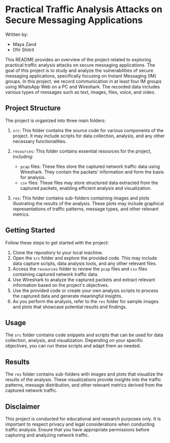 # Practical Traffic Analysis Attacks on Secure Messaging Applications
Written by:
   - Maya Zand
   - Ofir Shitrit
   

This README provides an overview of the project related to exploring practical traffic analysis attacks on secure messaging applications. The goal of this project is to study and analyze the vulnerabilities of secure messaging applications, specifically focusing on Instant Messaging (IM) groups. In this project, we record communication in at least four IM groups using WhatsApp Web on a PC and Wireshark. The recorded data includes various types of messages such as text, images, files, voice, and video.

## Project Structure

The project is organized into three main folders:

1. `src`: This folder contains the source code for various components of the project. It may include scripts for data collection, analysis, and any other necessary functionalities.

2. `resources`: This folder contains essential resources for the project, including:
   - `pcap` files: These files store the captured network traffic data using Wireshark. They contain the packets' information and form the basis for analysis.
   - `csv` files: These files may store structured data extracted from the captured packets, enabling efficient analysis and visualization.

3. `res`: This folder contains sub-folders containing images and plots illustrating the results of the analysis. These plots may include graphical representations of traffic patterns, message types, and other relevant metrics.

## Getting Started

Follow these steps to get started with the project:

1. Clone the repository to your local machine.
2. Open the `src` folder and explore the provided code. This may include data capture scripts, data analysis tools, and any other relevant files.
3. Access the `resources` folder to review the `pcap` files and `csv` files containing captured network traffic data.
4. Use Wireshark to analyze the captured packets and extract relevant information based on the project's objectives.
5. Use the provided code or create your own analysis scripts to process the captured data and generate meaningful insights.
6. As you perform the analysis, refer to the `res` folder for sample images and plots that showcase potential results and findings.

## Usage

The `src` folder contains code snippets and scripts that can be used for data collection, analysis, and visualization. Depending on your specific objectives, you can run these scripts and adapt them as needed.

## Results

The `res` folder contains sub-folders with images and plots that visualize the results of the analysis. These visualizations provide insights into the traffic patterns, message distribution, and other relevant metrics derived from the captured network traffic.

## Disclaimer

This project is conducted for educational and research purposes only. It is important to respect privacy and legal considerations when conducting traffic analysis. Ensure that you have appropriate permissions before capturing and analyzing network traffic.

